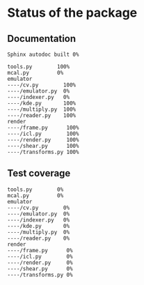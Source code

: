 # Status of the package

## Documentation

    Sphinx autodoc built 0%

    tools.py        100%
    mcal.py         0%
    emulator
    ----/cv.py        100%
    ----/emulator.py  0%
    ----/indexer.py   0%
    ----/kde.py       100%
    ----/multiply.py  100%
    ----/reader.py    100%
    render
    ----/frame.py      100%
    ----/icl.py        100%
    ----/render.py     100%
    ----/shear.py      100%
    ----/transforms.py 100%



## Test coverage

    tools.py        0%
    mcal.py         0%
    emulator
    ----/cv.py        0%
    ----/emulator.py  0%
    ----/indexer.py   0%
    ----/kde.py       0%
    ----/multiply.py  0%
    ----/reader.py    0%
    render
    ----/frame.py      0%
    ----/icl.py        0%
    ----/render.py     0%
    ----/shear.py      0%
    ----/transforms.py 0%